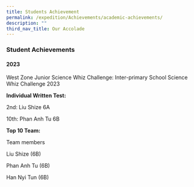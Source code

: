 ```yaml
---
title: Students Achievement
permalink: /expedition/Achievements/academic-achievements/
description: ""
third_nav_title: Our Accolade
---
```

### Student Achievements
#### 2023
West Zone Junior Science Whiz Challenge: Inter-primary School Science Whiz Challenge 2023  

  

**Individual Written Test:**

2nd: Liu Shize 6A

10th: Phan Anh Tu 6B

**Top 10 Team:**

Team members

Liu Shize (6B)

Phan Anh Tu (6B)

Han Nyi Tun (6B)